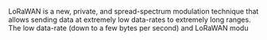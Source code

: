 
LoRaWAN is a new, private, and spread-spectrum modulation technique that allows sending data at extremely low data-rates to extremely long ranges. The low data-rate (down to a few bytes per second) and LoRaWAN modu